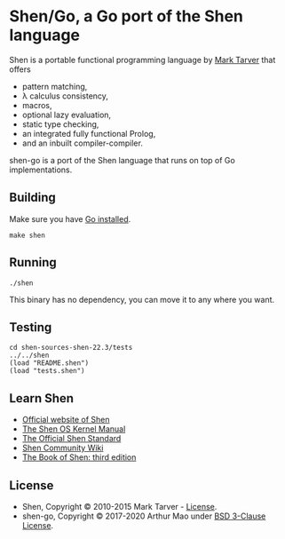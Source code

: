 # Shen/Go, a Go port of the Shen language

Shen is a portable functional programming language by [Mark Tarver](http://marktarver.com) that offers

- pattern matching,
- λ calculus consistency,
- macros,
- optional lazy evaluation,
- static type checking,
- an integrated fully functional Prolog,
- and an inbuilt compiler-compiler.

shen-go is a port of the Shen language that runs on top of Go implementations.

## Building

Make sure you have [Go installed](https://golang.org/doc/install).

```
make shen
```

## Running

```
./shen
```

This binary has no dependency, you can move it to any where you want.

## Testing

```
cd shen-sources-shen-22.3/tests
../../shen
(load "README.shen")
(load "tests.shen")
```
## Learn Shen
* [Official website of Shen](http://shenlanguage.org/)
* [The Shen OS Kernel Manual](http://shenlanguage.org/learn-shen/index.html)
* [The Official Shen Standard](http://www.shenlanguage.org/learn-shen/shendoc.htm)
* [Shen Community Wiki](https://github.com/Shen-Language/wiki/wiki)
* [The Book of Shen: third edition](https://www.amazon.co.uk/Book-Shen-Third-Mark-Tarver/dp/1784562130)

## License

- Shen, Copyright © 2010-2015 Mark Tarver - [License](http://www.shenlanguage.org/license.pdf).
- shen-go, Copyright © 2017-2020 Arthur Mao under [BSD 3-Clause License](http://opensource.org/licenses/BSD-3-Clause).

